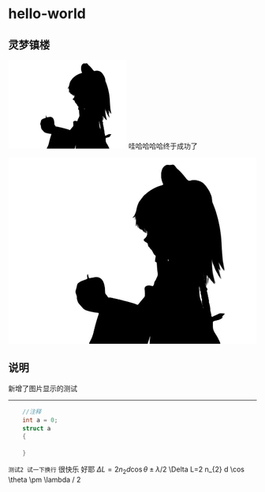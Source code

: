 # hello-world
## 灵梦镇楼
<img whith="240" height="180" src="https://github.com/Mqy2000/hello-world/blob/master/cover.jpg">
<tr>
哇哈哈哈哈终于成功了<tr>
    
![2333](https://github.com/Mqy2000/hello-world/blob/master/cover.jpg)<tr>
## 说明

新增了图片显示的测试<tr>
***
```c
    //注释
    int a = 0;
    struct a
    {

    }
```

`
测试2
试一下换行
`
很快乐<tr>
好耶
    $\Delta L=2 n_{2} d \cos \theta \pm \lambda / 2$
    \Delta L=2 n_{2} d \cos \theta \pm \lambda / 2
